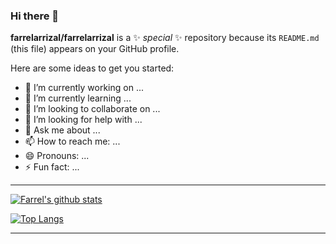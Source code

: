 ### Hi there 👋


**farrelarrizal/farrelarrizal** is a ✨ _special_ ✨ repository because its `README.md` (this file) appears on your GitHub profile.

Here are some ideas to get you started:

- 🔭 I’m currently working on ...
- 🌱 I’m currently learning ...
- 👯 I’m looking to collaborate on ...
- 🤔 I’m looking for help with ...
- 💬 Ask me about ...
- 📫 How to reach me: ...
- 😄 Pronouns: ...
- ⚡ Fun fact: ...

----

[![Farrel's github stats](https://github-readme-stats.vercel.app/api?username=farrelarrizal&theme=material-palenight&count_private=true&include_all_commits=true)](https://github.com/anuraghazra/github-readme-stats)

[![Top Langs](https://github-readme-stats.vercel.app/api/top-langs/?username=farrelarrizal&theme=material-palenight&hide=jupyter%20notebook,html,css,blade&layout=compact)](https://github.com/anuraghazra/github-readme-stats)

----


